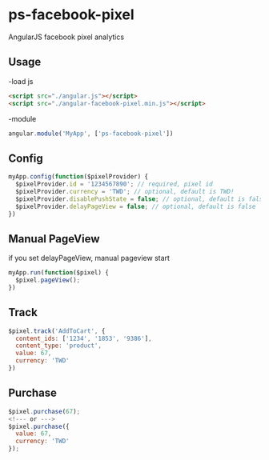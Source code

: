 # ps-facebook-pixel
AngularJS facebook pixel analytics

## Usage
  -load js
  ```html
  <script src="./angular.js"></script>
  <script src="./angular-facebook-pixel.min.js"></script>
  ```

  -module
  ```js
  angular.module('MyApp', ['ps-facebook-pixel'])
  ```
## Config
  ```js
  myApp.config(function($pixelProvider) {
    $pixelProvider.id = '1234567890'; // required, pixel id
    $pixelProvider.currency = 'TWD'; // optional, default is TWD!
    $pixelProvider.disablePushState = false; // optional, default is false
    $pixelProvider.delayPageView = false; // optional, default is false
  })
  ```

## Manual PageView
  if you set delayPageView, manual pageview start
  ```js
  myApp.run(function($pixel) {
    $pixel.pageView();
  })
  ```

## Track
  ```js
  $pixel.track('AddToCart', {
    content_ids: ['1234', '1853', '9386'],
    content_type: 'product',
    value: 67,
    currency: 'TWD'
  })
  ```
    
## Purchase
  ```js
  $pixel.purchase(67);
  <!--- or --->
  $pixel.purchase({
    value: 67,
    currency: 'TWD'
  });
  ```
